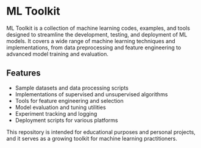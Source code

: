 # ML Toolkit

ML Toolkit is a collection of machine learning codes, examples, and tools designed to streamline the development, testing, and deployment of ML models. It covers a wide range of machine learning techniques and implementations, from data preprocessing and feature engineering to advanced model training and evaluation.

## Features
- Sample datasets and data processing scripts
- Implementations of supervised and unsupervised algorithms
- Tools for feature engineering and selection
- Model evaluation and tuning utilities
- Experiment tracking and logging
- Deployment scripts for various platforms

This repository is intended for educational purposes and personal projects, and it serves as a growing toolkit for machine learning practitioners.
